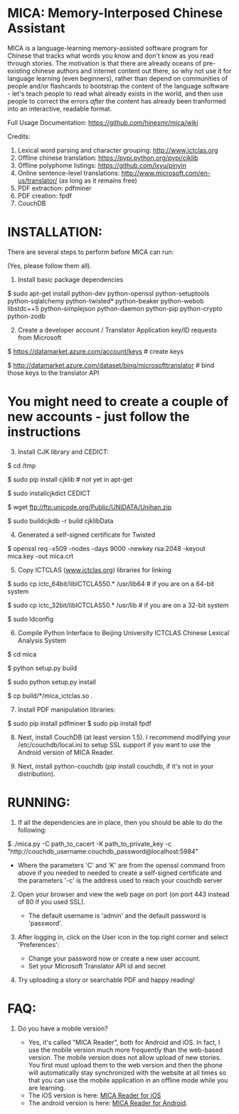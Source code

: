 MICA: Memory-Interposed Chinese Assistant
=========================================

MICA is a language-learning memory-assisted software program
for Chinese that tracks what words you know and don't know
as you read through stories. The motivation is that there are
already oceans of pre-existing chinese authors and internet
content out there, so why not use it for language learning
(even beginners), rather than depend on communities of people
and/or flashcards to bootstrap the content of the language
software - let's teach people to read what already exists
in the world, and then use people to correct the errors
*after* the content has already been tranformed into an
interactive, readable format.

Full Usage Documentation: https://github.com/hinesmr/mica/wiki

Credits:
 1. Lexical word parsing and character grouping: http://www.ictclas.org
 2. Offline chinese translation: https://pypi.python.org/pypi/cjklib
 3. Offline polyphome listings: https://github.com/lxyu/pinyin
 4. Online sentence-level translations: http://www.microsoft.com/en-us/translator/ (as long as it remains free)
 5. PDF extraction: pdfminer
 6. PDF creation: fpdf
 7. CouchDB


INSTALLATION:
=============

There are several steps to perform before MICA can run:

(Yes, please follow them all).

1) Install basic package dependencies

$ sudo apt-get install python-dev python-openssl python-setuptools python-sqlalchemy python-twisted* python-beaker python-webob libstdc++5 python-simplejson python-daemon python-pip python-crypto python-zodb

2) Create a developer account / Translator Application key/ID requests from Microsoft

$ https://datamarket.azure.com/account/keys # create keys

$ http://datamarket.azure.com/dataset/bing/microsofttranslator # bind those keys to the translator API

 # You might need to create a couple of new accounts - just follow the instructions

3) Install CJK library and CEDICT:

$ cd /tmp

$ sudo pip install cjklib  # not yet in apt-get

$ sudo installcjkdict CEDICT

$ wget ftp://ftp.unicode.org/Public/UNIDATA/Unihan.zip

$ sudo buildcjkdb -r build cjklibData 


4) Generated a self-signed certificate for Twisted

$ openssl req -x509 -nodes -days 9000 -newkey rsa:2048 -keyout mica.key -out mica.crt

5) Copy ICTCLAS (www.ictclas.org) libraries for linking 

$ sudo cp ictc_64bit/libICTCLAS50.* /usr/lib64  # if you are on a 64-bit system

$ sudo cp ictc_32bit/libICTCLAS50.* /usr/lib    # if you are on a 32-bit system

$ sudo ldconfig

6) Compile Python Interface to Beijing University ICTCLAS Chinese Lexical Analysis System 
 
$ cd mica

$ python setup.py build

$ sudo python setup.py install 

$ cp build/*/mica_ictclas.so .

7) Install PDF manipulation libraries:

$ sudo pip install pdfminer
$ sudo pip install fpdf

8) Next, install CouchDB (at least version 1.5). I recommend modifying your /etc/couchdb/local.ini to setup SSL support if you want to use the Android version of MICA Reader.

9) Next, install python-couchdb (pip install couchdb, if it's not in your distribution).


RUNNING:
========

1) If all the dependencies are in place, then you should be able to do the following:

$ ./mica.py -C path_to_cacert -K path_to_private_key -c "http://couchdb_username:couchdb_password@localhost:5984"

  - Where the parameters 'C' and 'K' are from the openssl command from above if you needed to needed to create a self-signed certificate and the parameters '-c' is the address used to reach your couchdb server

2) Open your browser and view the web page on port (on port 443 instead of 80 if you used SSL).

   - The default username is 'admin' and the default password is 'password'. 

3) After logging in, click on the User icon in the top right corner and select 'Preferences':

   - Change your password now or create a new user account.
   - Set your Microsoft Translator API id and secret

4) Try uploading a story or searchable PDF and happy reading!


FAQ:
=======

1) Do you have a mobile version?

   - Yes, it's called "MICA Reader", both for Android and iOS. In fact, I use the mobile version much more frequently than the web-based version. The mobile version does not allow upload of new stories. You first must upload them to the web version and then the phone will automatically stay synchronized with the website at all times so that you can use the mobile application in an offline mode while you are learning.
   - The iOS version is here: <a href='http://github.com/hinesmr/mica-ios'>MICA Reader for iOS</a>
   - The android version is here: <a href='http://github.com/hinesmr/mica-android'>MICA Reader for Android</a>.
